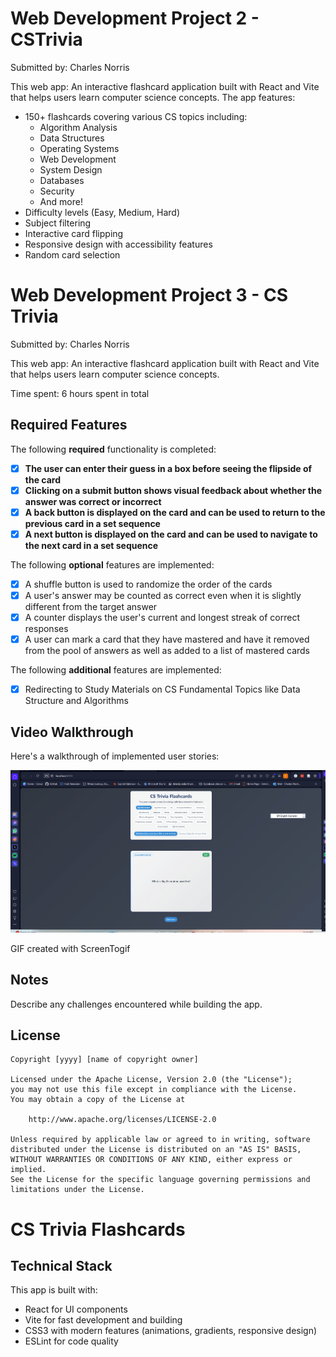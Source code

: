 # Web Development Project 2 - CSTrivia

Submitted by: Charles Norris

This web app: An interactive flashcard application built with React and Vite that helps users learn computer science concepts. The app features:

- 150+ flashcards covering various CS topics including:
  - Algorithm Analysis
  - Data Structures
  - Operating Systems
  - Web Development
  - System Design
  - Databases
  - Security
  - And more!
- Difficulty levels (Easy, Medium, Hard)
- Subject filtering
- Interactive card flipping
- Responsive design with accessibility features
- Random card selection

# Web Development Project 3 - CS Trivia

Submitted by: Charles Norris

This web app:  An interactive flashcard application built with React and Vite that helps users learn computer science concepts.

Time spent: 6 hours spent in total

## Required Features

The following **required** functionality is completed:

- [X] **The user can enter their guess in a box before seeing the flipside of the card**
- [X] **Clicking on a submit button shows visual feedback about whether the answer was correct or incorrect**
- [X] **A back button is displayed on the card and can be used to return to the previous card in a set sequence**
- [X] **A next button is displayed on the card and can be used to navigate to the next card in a set sequence**

The following **optional** features are implemented:

- [X] A shuffle button is used to randomize the order of the cards
- [X] A user's answer may be counted as correct even when it is slightly different from the target answer
- [X] A counter displays the user's current and longest streak of correct responses
- [X] A user can mark a card that they have mastered and have it removed from the pool of answers as well as added to a list of mastered cards

The following **additional** features are implemented:

* [x] Redirecting to Study Materials on CS Fundamental Topics like Data Structure and Algorithms

## Video Walkthrough

Here's a walkthrough of implemented user stories:

<img src='CSQuiz.gif' title='Video Walkthrough' width='' alt='Video Walkthrough' />

<!-- Replace this with whatever GIF tool you used! -->
GIF created with ScreenTogif
<!-- Recommended tools:
[Kap](https://getkap.co/) for macOS
[ScreenToGif](https://www.screentogif.com/) for Windows
[peek](https://github.com/phw/peek) for Linux. -->

## Notes

Describe any challenges encountered while building the app.

## License

    Copyright [yyyy] [name of copyright owner]

    Licensed under the Apache License, Version 2.0 (the "License");
    you may not use this file except in compliance with the License.
    You may obtain a copy of the License at

        http://www.apache.org/licenses/LICENSE-2.0

    Unless required by applicable law or agreed to in writing, software
    distributed under the License is distributed on an "AS IS" BASIS,
    WITHOUT WARRANTIES OR CONDITIONS OF ANY KIND, either express or implied.
    See the License for the specific language governing permissions and
    limitations under the License.



# CS Trivia Flashcards

## Technical Stack

This app is built with:
- React for UI components
- Vite for fast development and building
- CSS3 with modern features (animations, gradients, responsive design)
- ESLint for code quality


